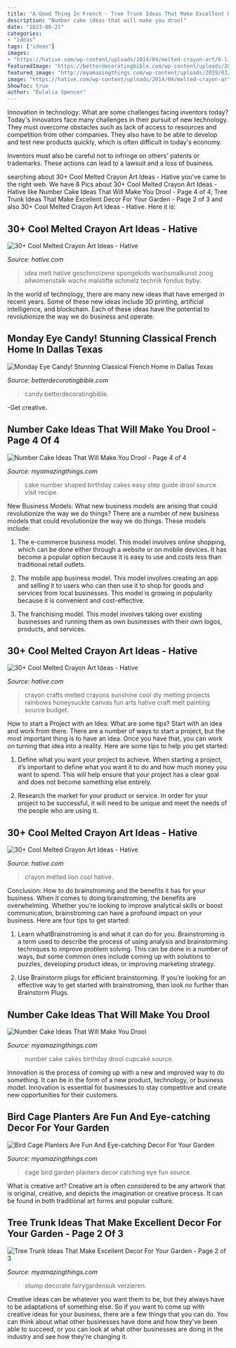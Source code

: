 ```yaml
---
title: "A Good Thing In French - Tree Trunk Ideas That Make Excellent Decor For Your Garden"
description: "Number cake ideas that will make you drool"
date: "2023-08-21"
categories:
- "ideas"
tags: ["ideas"]
images:
- "https://hative.com/wp-content/uploads/2014/04/melted-crayon-art/6-lion.jpg"
featuredImage: "https://betterdecoratingbible.com/wp-content/uploads/2014/10/traditional-Home-Office.jpg"
featured_image: "http://myamazingthings.com/wp-content/uploads/2019/03/number-cake-17.jpg"
image: "https://hative.com/wp-content/uploads/2014/04/melted-crayon-art/7-you-are-my-sunshine.jpg"
ShowToc: true
author: "Eulalia Spencer"
---
```



Innovation in technology: What are some challenges facing inventors today?
Today's innovators face many challenges in their pursuit of new technology. They must overcome obstacles such as lack of access to resources and competition from other companies. They also have to be able to develop and test new products quickly, which is often difficult in today's economy.

Inventors must also be careful not to infringe on others' patents or trademarks. These actions can lead to a lawsuit and a loss of business.

	

		
searching about 30+ Cool Melted Crayon Art Ideas - Hative you've came to the right web. We have 8 Pics about 30+ Cool Melted Crayon Art Ideas - Hative like Number Cake Ideas That Will Make You Drool - Page 4 of 4, Tree Trunk Ideas That Make Excellent Decor For Your Garden - Page 2 of 3 and also 30+ Cool Melted Crayon Art Ideas - Hative. Here it is:
		
    
## 30+ Cool Melted Crayon Art Ideas - Hative

<img loading=lazy src="http://hative.com/wp-content/uploads/2014/04/melted-crayon-art/13-love-in-rain.jpg" onerror="this.onerror=null;this.src='https://tse4.mm.bing.net/th?id=OIP.4u2mf1Mcwn6edmzJLByh0wHaJ6&amp;pid=15.1';" alt="30+ Cool Melted Crayon Art Ideas - Hative">

_Source: hative.com_

>idea melt hative geschmolzene spongekids wachsmalkunst zoog allwomenstalk wachs malstifte schmelz technik fondus byby. 

	

In the world of technology, there are many new ideas that have emerged in recent years. Some of these new ideas include 3D printing, artificial intelligence, and blockchain. Each of these ideas have the potential to revolutionize the way we do business and operate.

    
## Monday Eye Candy! Stunning Classical French Home In Dallas Texas

<img loading=lazy src="https://betterdecoratingbible.com/wp-content/uploads/2014/10/traditional-Home-Office.jpg" onerror="this.onerror=null;this.src='https://tse3.mm.bing.net/th?id=OIP.C3R6632uz_ljM0wXasoj_AHaJ4&amp;pid=15.1';" alt="Monday Eye Candy! Stunning Classical French Home in Dallas Texas">

_Source: betterdecoratingbible.com_

>candy betterdecoratingbible. 

	

-Get creative.

    
## Number Cake Ideas That Will Make You Drool - Page 4 Of 4

<img loading=lazy src="http://myamazingthings.com/wp-content/uploads/2019/03/number-cake-17.jpg" onerror="this.onerror=null;this.src='https://tse3.mm.bing.net/th?id=OIP.wcgVexxiurk7hiu96cDerAHaLH&amp;pid=15.1';" alt="Number Cake Ideas That Will Make You Drool - Page 4 of 4">

_Source: myamazingthings.com_

>cake number shaped birthday cakes easy step guide drool source visit recipe. 

	

New Business Models: What new business models are arising that could revolutionize the way we do things?
There are a number of new business models that could revolutionize the way we do things. These models include:
1. The e-commerce business model. This model involves online shopping, which can be done either through a website or on mobile devices. It has become a popular option because it is easy to use and costs less than traditional retail outlets.

2. The mobile app business model. This model involves creating an app and selling it to users who can then use it to shop for goods and services from local businesses. This model is growing in popularity because it is convenient and cost-effective.

3. The franchising model. This model involves taking over existing businesses and running them as own businesses with their own logos, products, and services.

    
## 30+ Cool Melted Crayon Art Ideas - Hative

<img loading=lazy src="https://hative.com/wp-content/uploads/2014/04/melted-crayon-art/7-you-are-my-sunshine.jpg" onerror="this.onerror=null;this.src='https://tse1.mm.bing.net/th?id=OIP.wfYKYZ7HG_57JvzGlN3VtgHaJ4&amp;pid=15.1';" alt="30+ Cool Melted Crayon Art Ideas - Hative">

_Source: hative.com_

>crayon crafts melted crayons sunshine cool diy melting projects rainbows honeysuckle canvas fun arts hative craft melt painting source budget. 

	

How to start a Project with an Idea: What are some tips?
Start with an idea and work from there. There are a number of ways to start a project, but the most important thing is to have an idea. Once you have that, you can work on turning that idea into a reality. Here are some tips to help you get started:
1. Define what you want your project to achieve. When starting a project, it’s important to define what you want it to do and how much money you want to spend. This will help ensure that your project has a clear goal and does not become something else entirely.

2. Research the market for your product or service. In order for your project to be successful, it will need to be unique and meet the needs of the people who are using it.

    
## 30+ Cool Melted Crayon Art Ideas - Hative

<img loading=lazy src="https://hative.com/wp-content/uploads/2014/04/melted-crayon-art/6-lion.jpg" onerror="this.onerror=null;this.src='https://tse4.mm.bing.net/th?id=OIP.sOliGzGfRDCIXUr85Sg2iwHaJ7&amp;pid=15.1';" alt="30+ Cool Melted Crayon Art Ideas - Hative">

_Source: hative.com_

>crayon melted lion cool hative. 

	

Conclusion: How to do brainstroming and the benefits it has for your business.
When it comes to doing brainstroming, the benefits are overwhelming. Whether you’re looking to improve analytical skills or boost communication, brainstroming can have a profound impact on your business. Here are four tips to get started:
1. Learn whatBrainstroming is and what it can do for you. Brainstroming is a term used to describe the process of using analysis and brainstorming techniques to improve problem solving. This can be done in a number of ways, but some common ones include coming up with solutions to puzzles, developing product ideas, or improving marketing strategy.

2. Use Brainstorm plugs for efficient brainstorming. If you’re looking for an effective way to get started with brainstroming, then look no further than Brainstorm Plugs.

    
## Number Cake Ideas That Will Make You Drool

<img loading=lazy src="http://myamazingthings.com/wp-content/uploads/2019/03/number-cake-2.jpeg" onerror="this.onerror=null;this.src='https://tse1.mm.bing.net/th?id=OIP.E29eEa2rx0G8qeTl-muYAAHaLH&amp;pid=15.1';" alt="Number Cake Ideas That Will Make You Drool">

_Source: myamazingthings.com_

>number cake cakes birthday drool cupcake source. 

	

Innovation is the process of coming up with a new and improved way to do something. It can be in the form of a new product, technology, or business model. Innovation is essential for businesses to stay competitive and create new opportunities for their customers.

    
## Bird Cage Planters Are Fun And Eye-catching Decor For Your Garden

<img loading=lazy src="http://myamazingthings.com/wp-content/uploads/2017/06/bird-cage-garden-ideas-1-1.jpg" onerror="this.onerror=null;this.src='https://tse1.mm.bing.net/th?id=OIP.fhUnDHzfC8T0Uu_i8tqE4wAAAA&amp;pid=15.1';" alt="Bird Cage Planters Are Fun And Eye-catching Decor For Your Garden">

_Source: myamazingthings.com_

>cage bird garden planters decor catching eye fun source. 

	

What is creative art?
Creative art is often considered to be any artwork that is original, creative, and depicts the imagination or creative process. It can be found in both traditional art forms and popular culture.

    
## Tree Trunk Ideas That Make Excellent Decor For Your Garden - Page 2 Of 3

<img loading=lazy src="https://myamazingthings.com/wp-content/uploads/2017/08/tree-stump-ideas-8-920x1297.jpg" onerror="this.onerror=null;this.src='https://tse3.mm.bing.net/th?id=OIP.wrMDuUqf28YULNe3TwsjkQHaKc&amp;pid=15.1';" alt="Tree Trunk Ideas That Make Excellent Decor For Your Garden - Page 2 of 3">

_Source: myamazingthings.com_

>stump decorate fairygardensuk verzieren. 

	

Creative ideas can be whatever you want them to be, but they always have to be adaptations of something else. So if you want to come up with creative ideas for your business, there are a few things that you can do. You can think about what other businesses have done and how they've been able to succeed, or you can look at what other businesses are doing in the industry and see how they're changing it.

